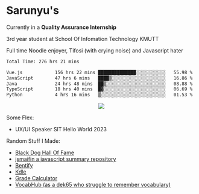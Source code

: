 # Sarunyu's
<p>Currently in a <strong>Quality Assurance Internship</strong></p>
<p>3rd year student at School Of Infomation Technology KMUTT</p>
<p>Full time Noodle enjoyer, Tifosi (with crying noise) and Javascript hater</p>

<!--START_SECTION:waka-->

```txt
Total Time: 276 hrs 21 mins

Vue.js            156 hrs 22 mins ██████████████░░░░░░░░░░░   55.98 %
JavaScript        47 hrs 6 mins   ████▒░░░░░░░░░░░░░░░░░░░░   16.86 %
Java              24 hrs 48 mins  ██▒░░░░░░░░░░░░░░░░░░░░░░   08.88 %
TypeScript        18 hrs 40 mins  █▓░░░░░░░░░░░░░░░░░░░░░░░   06.69 %
Python            4 hrs 16 mins   ▒░░░░░░░░░░░░░░░░░░░░░░░░   01.53 %
```

<!--END_SECTION:waka-->
<div align=center>
  <img src="https://skillicons.dev/icons?i=typescript,javascript,nodejs,java,spring,react,vue,mysql,mongodb,docker,linux" />
</div>

Some Flex:
- UX/UI Speaker SIT Hello World 2023

Random Stuff I Made:
- [Black Dog Hall Of Fame](https://bdoghalloffame.vercel.app/)
- [jsmaifin a javascript summary repository](https://github.com/ssarunyu/js-maifin)
- [Bentify](https://bentify.vercel.app/)
- [Kdle](https://kdle.vercel.app/)
- [Grade Calculator](https://grade-calculator-virid.vercel.app/)
- [VocabHub (as a dek65 who struggle to remember vocabulary)](https://vocabhub.vercel.app/)
